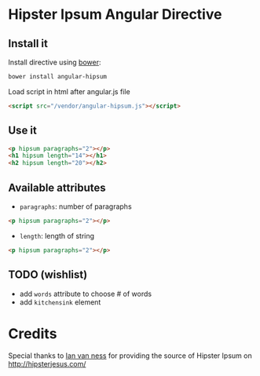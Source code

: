 # Hipster Ipsum Angular Directive

## Install it

Install directive using [bower](http://bower.io):
```bash
bower install angular-hipsum
```

Load script in html after angular.js file
```html
<script src="/vendor/angular-hipsum.js"></script>
```

## Use it
```html
<p hipsum paragraphs="2"></p>
<h1 hipsum length="14"></h1>
<h2 hipsum length="20"></h2>
```

## Available attributes
- `paragraphs`: number of paragraphs
```html
<p hipsum paragraphs="2"></p>
```
- `length`: length of string
```html
<p hipsum paragraphs="2"></p>
```

## TODO (wishlist)
- add `words` attribute to choose # of words
- add `kitchensink` element

# Credits
Special thanks to [Ian van ness](http://ianvanness.com/) for providing the source of Hipster Ipsum on http://hipsterjesus.com/
